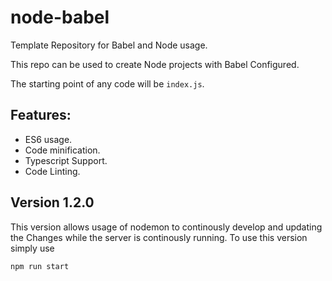 # node-babel

Template Repository for Babel and Node usage.

This repo can be used to create Node projects with Babel Configured.

The starting point of any code will be `index.js`.

## Features:

- ES6 usage.
- Code minification.
- Typescript Support.
- Code Linting.

## Version 1.2.0

This version allows usage of nodemon to continously develop and updating the Changes while the server is continously running.
To use this version simply use

```sh
npm run start
```
